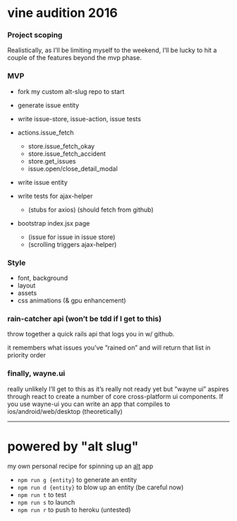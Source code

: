 # vine audition 2016

### Project scoping

Realistically, as I’ll be limiting myself to the weekend, I’ll be lucky to hit a couple of the features beyond the mvp phase.

### MVP

* fork my custom alt-slug repo to start
* generate issue entity
* write issue-store, issue-action, issue tests
* actions.issue_fetch
  * store.issue_fetch_okay
  * store.issue_fetch_accident
  * store.get_issues
  * issue.open/close_detail_modal

* write issue entity

* write tests for ajax-helper
  * (stubs for axios) (should fetch from github)

* bootstrap index.jsx page
  * (issue for issue in issue store)
  * (scrolling triggers ajax-helper)

### Style
  * font, background
  * layout
  * assets
  * css animations (& gpu enhancement)

### rain-catcher api (won’t be tdd if I get to this)

throw together a quick rails api that logs you in w/ github.

it remembers what issues you’ve ”rained on” and will return that list in priority order

### finally, wayne.ui

really unlikely I’ll get to this as it’s really not ready yet but ”wayne ui” aspires through react to create a number of core cross-platform ui components. If you use wayne-ui you can write an app that compiles to ios/android/web/desktop (theoretically)

<hr>

# powered by "alt slug"

my own personal recipe for spinning up an [alt](http://alt.js.org) app

* <code>npm run g {entity}</code> to generate an entity
* <code>npm run d {entity}</code> to blow up an entity (be careful now)
* <code>npm run t</code> to test
* <code>npm run s</code> to launch
* <code>npm run r</code> to push to heroku (untested)
